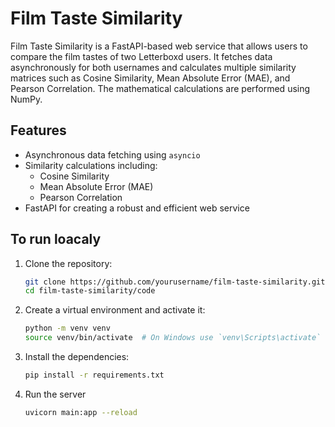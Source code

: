 # Film Taste Similarity

Film Taste Similarity is a FastAPI-based web service that allows users to compare the film tastes of two Letterboxd users. It fetches data asynchronously for both usernames and calculates multiple similarity matrices such as Cosine Similarity, Mean Absolute Error (MAE), and Pearson Correlation. The mathematical calculations are performed using NumPy.

## Features

- Asynchronous data fetching using `asyncio`
- Similarity calculations including:
  - Cosine Similarity
  - Mean Absolute Error (MAE)
  - Pearson Correlation
- FastAPI for creating a robust and efficient web service

## To run loacaly

1. Clone the repository:

   ```bash
   git clone https://github.com/yourusername/film-taste-similarity.git
   cd film-taste-similarity/code
   
2. Create a virtual environment and activate it:

   ```bash
   python -m venv venv
   source venv/bin/activate  # On Windows use `venv\Scripts\activate`

3. Install the dependencies:

   ```bash
   pip install -r requirements.txt

4. Run the server

   ```bash
   uvicorn main:app --reload
       
   
